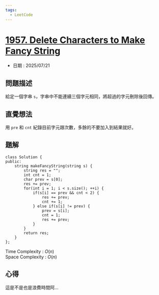 ```yaml
---
tags:
  - LeetCode
---
```


# [1957. Delete Characters to Make Fancy String](https://leetcode.com/problems/delete-characters-to-make-fancy-string/description/)  

+ 日期 : 2025/07/21  

## 問題描述  

給定一個字串 `s`，字串中不能連續三個字元相同，將超過的字元刪除後回傳。  

## 直覺想法  

用 `pre` 和 `cnt` 紀錄目前字元跟次數，多餘的不要加入到結果就好。  

## 題解  

```cpp=
class Solution {
public:
    string makeFancyString(string s) {
        string res = "";
        int cnt = 1;
        char prev = s[0];
        res += prev;
        for(int i = 1; i < s.size(); ++i) {
            if(s[i] == prev && cnt < 2) {
                res += prev;
                cnt += 1;
            } else if(s[i] != prev) {
                prev = s[i];
                cnt = 1;
                res += prev;
            }
        }
        return res;
    }
};
```

Time Complexity : $O(n)$  
Space Complexity : $O(n)$  

## 心得  

這是不是也是浪費時間阿... 
